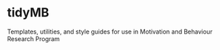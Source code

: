 # tidyMB
Templates, utilities, and style guides for use in Motivation and Behaviour Research Program
